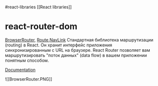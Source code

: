 #react-libraries  [[React libraries]]

# react-router-dom

[BrowserRouter](https://v5.reactrouter.com/web/api/BrowserRouter), [Route](https://v5.reactrouter.com/web/api/Route),[NavLink](https://v5.reactrouter.com/web/api/NavLink)
Cтандартная библиотека маршрутизации (routing) в React. Он хранит интерфейс приложения синхронизированным с URL на браузере. React Router позволяет вам маршрутизировать "поток данных" (data flow) в вашем приложении понятным способом. 


[Documentation](https://v5.reactrouter.com/web/guides/quick-start)


![[BrowserRouter.PNG]]